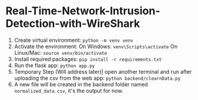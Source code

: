 # Real-Time-Network-Intrusion-Detection-with-WireShark

1. Create virtual environment:
    `python -m venv venv`
2. Activate the environment:
    On Windows: `venv\Scripts\activate`
    On Linux/Mac: `source venv/bin/activate`
3. Install required packages:
    `pip install -r requirements.txt`
4. Run the flask app:
    `python app.py`
5. Temporary Step (Will address later)|  open another terminal and run after uploading the csv from the web app:
    `python backend/clearnData.py`
6. A new file will be created in the backend folder named `normalized_data.csv`, it's the output for now.